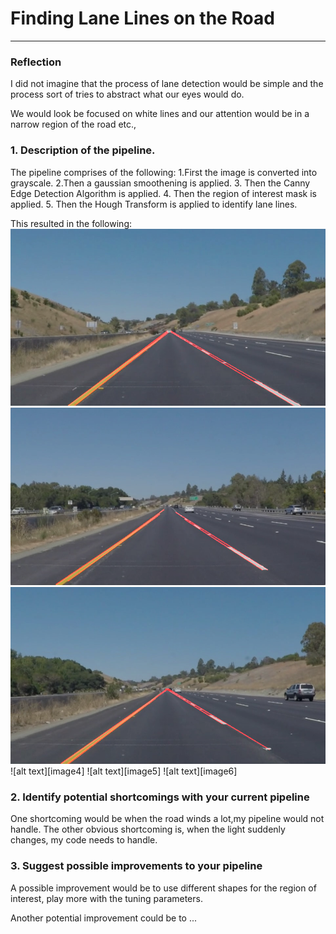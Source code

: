 # **Finding Lane Lines on the Road** 

[//]: # (Image References)

[image1]: https://raw.githubusercontent.com/vasuskimo/CarND-LaneLines-P1/master/test_images/whiteCarLaneSwitch_after.jpg "Lane Switch"
[image2]: https://raw.githubusercontent.com/vasuskimo/CarND-LaneLines-P1/master/test_images/solidYellowLeft_after.jpg "Solid Yellow Left"
[image3]: https://raw.githubusercontent.com/vasuskimo/CarND-LaneLines-P1/master/test_images/solidYellowCurve_after.jpg "Solid Yellow Curve"
[image1]: https://raw.githubusercontent.com/vasuskimo/CarND-LaneLines-P1/master/test_images/test_images/solidYellowCurve2_after.jpg "Solid Yellow Curve 2"
[image1]: https://raw.githubusercontent.com/vasuskimo/CarND-LaneLines-P1/master/test_images/test_images/solidWhiteRight_after.jpg "Solid White Line"
[image1]: https://raw.githubusercontent.com/vasuskimo/CarND-LaneLines-P1/master/test_images/test_images/solidWhiteCurve_after.jpg "Solid White Curve"
---

### Reflection

I did not imagine that the process of lane detection would be simple and the process sort of tries to abstract what our eyes would do.

We would look be focused on white lines and our attention would be in a narrow region of the road etc.,

### 1. Description of the pipeline. 

The pipeline comprises of the following:
1.First the image is converted into grayscale.
2.Then a gaussian smoothening is applied.
3. Then the Canny Edge Detection Algorithm is applied.
4. Then the region of interest mask is applied.
5. Then the Hough Transform is applied to identify lane lines.


This resulted in the following:
![alt text][image1]
![alt text][image2]
![alt text][image3]
![alt text][image4]
![alt text][image5]
![alt text][image6]


### 2. Identify potential shortcomings with your current pipeline


One shortcoming would be when the road winds a lot,my pipeline would not handle.
The other obvious shortcoming is, when the light suddenly changes, my code needs to handle.


### 3. Suggest possible improvements to your pipeline

A possible improvement would be to use different shapes for the region of interest, play more with the tuning parameters. 

Another potential improvement could be to ...
